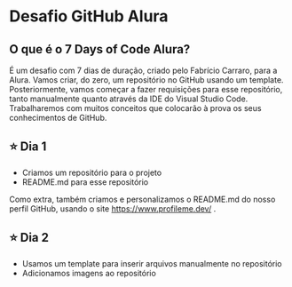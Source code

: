 # Desafio GitHub Alura

## O que é o 7 Days of Code Alura?

É um desafio com 7 dias de duração, criado pelo Fabrício Carraro, para a Alura. Vamos criar, do zero, um repositório no GitHub usando um template. Posteriormente, vamos começar a fazer requisições para esse repositório, tanto manualmente quanto através da IDE do Visual Studio Code. Trabalharemos com muitos conceitos que colocarão à prova os seus conhecimentos de GitHub.

## ⭐ Dia 1
- Criamos um repositório para o projeto
- README.md para esse repositório

 Como extra, também criamos e personalizamos o README.md do nosso perfil GitHub, usando o site https://www.profileme.dev/ .
 
 ## ⭐ Dia 2 
 - Usamos um template para inserir arquivos manualmente no repositório
 - Adicionamos imagens ao repositório
